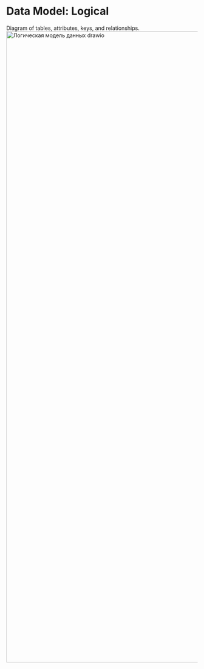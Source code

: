 # Data Model: Logical
Diagram of tables, attributes, keys, and relationships.
<img width="1878" height="1659" alt="Логическая модель данных drawio" src="https://github.com/user-attachments/assets/b4d0220c-6d33-4c87-ac5b-d79d31e052d2" />
